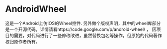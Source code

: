 AndroidWheel
============

这是一个Android上仿IOS的Wheel控件.
另外做个版权声明，其中的wheel库部分是一个开源代码，详情请看https://code.google.com/p/android-wheel/ ，
因项目的需要，对代码进行了一些修改改进，虽然替换包名等操作，但原始的代码著作权归原作者所有。
